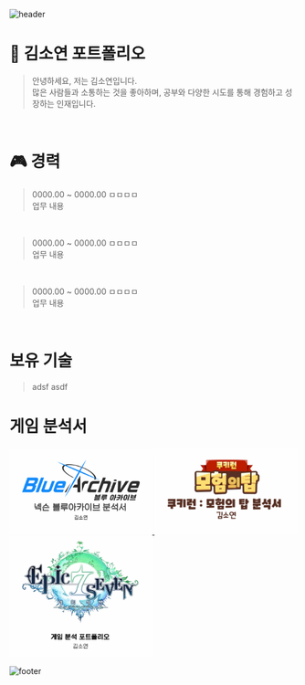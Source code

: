 ![header](https://capsule-render.vercel.app/api?type=waving&height=200&color=gradient&text=So%20Yeon%20%20Kim&reversal=false&textBg=false&fontColor=ffffff&fontSize=50&fontAlign=50&animation=fadeIn&descSize=20&descAlignY=29&fontAlignY=40)

# 📖 김소연 포트폴리오
> 안녕하세요, 저는 김소연입니다. </br>
많은 사람들과 소통하는 것을 좋아하며, 공부와 다양한 시도를 통해 경험하고 성장하는 인재입니다.
</br>

# 🎮 경력
> 0000.00 ~ 0000.00 ㅁㅁㅁㅁ</br>
> 업무 내용
</br>

> 0000.00 ~ 0000.00 ㅁㅁㅁㅁ</br>
> 업무 내용
</br>

> 0000.00 ~ 0000.00 ㅁㅁㅁㅁ</br>
> 업무 내용
</br>

# 보유 기술
> adsf
> asdf
> 

# 게임 분석서
<a href="https://github.com/KimDitt0/Portfolio/raw/main/path/to/넥슨_분석포트폴리오_김소연.pdf">
  <img src="https://github.com/KimDitt0/Portfolio/raw/main/블루아카이브.png" alt="Thumbnail" style="width:250px;"/>
</a>
<a href="https://github.com/KimDitt0/Portfolio/raw/main/path/to/데브_분석포트폴리오_김소연.pdf">
  <img src="https://github.com/KimDitt0/Portfolio/raw/main/쿠키런모험의탑.png" alt="Thumbnail" style="width:250px;"/>
</a>
<a href="https://github.com/KimDitt0/Portfolio/raw/main/path/to/에픽세븐_분석_김소연.pdf">
  <img src="https://github.com/KimDitt0/Portfolio/raw/main/에픽세븐.png" alt="Thumbnail" style="width:250px;"/>
</a>

![footer](https://capsule-render.vercel.app/api?type=waving&height=200&color=gradient&text=Contact&reversal=false&textBg=false&fontColor=ffffff&fontSize=50&fontAlign=12&animation=fadeIn&desc=📩%20:%20wohaha1220@naver.com&descSize=20&descAlignY=59&fontAlignY=42&section=footer&descAlign=17)

